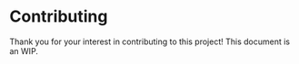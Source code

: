# Contributing

Thank you for your interest in contributing to this project! This document is an WIP.
